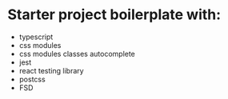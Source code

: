 <!-- TODO: add styling to MD file -->

# Starter project boilerplate with:

- typescript
- css modules
- css modules classes autocomplete
- jest
- react testing library
- postcss
- FSD
